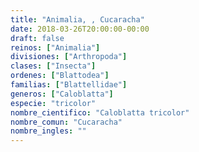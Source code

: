 ```yaml
---
title: "Animalia, , Cucaracha"
date: 2018-03-26T20:00:00-00:00
draft: false
reinos: ["Animalia"]
divisiones: ["Arthropoda"]
clases: ["Insecta"]
ordenes: ["Blattodea"]
familias: ["Blattellidae"]
generos: ["Caloblatta"]
especie: "tricolor"
nombre_cientifico: "Caloblatta tricolor"
nombre_comun: "Cucaracha"
nombre_ingles: ""
---
```

